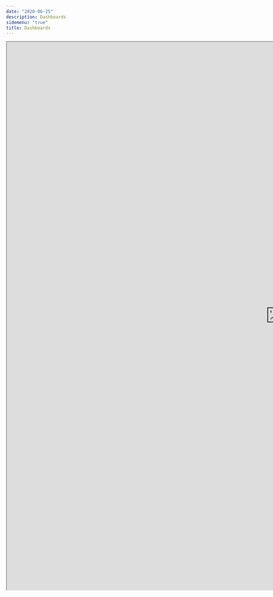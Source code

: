 ```yaml
---
date: "2020-06-25"
description: Dashboards
sidemenu: "true"
title: Dashboards
---
```



<iframe width='1500px' height='1500px' src='https://dsbkennedy.github.io/cxb_covid19' >
  <p>Your browser does not support iframes</p>
</iframe>


